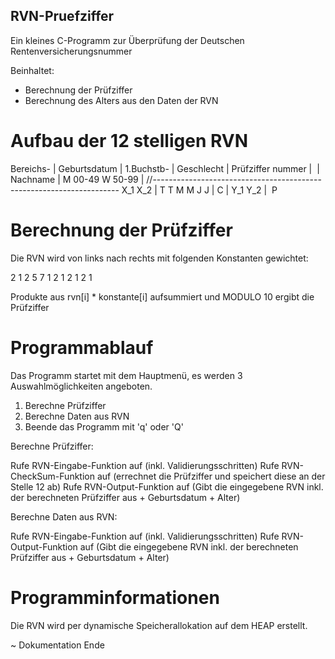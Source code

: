 ## RVN-Pruefziffer

Ein kleines C-Programm zur Überprüfung der Deutschen Rentenversicherungsnummer

Beinhaltet:
- Berechnung der Prüfziffer
- Berechnung des Alters aus den Daten der RVN


# Aufbau der 12 stelligen RVN

Bereichs- | Geburtsdatum | 1.Buchstb- | Geschlecht      | Prüfziffer
nummer    |              | Nachname   | M 00-49 W 50-99 | 
//---------------------------------------------------------------------
 X_1  X_2 |  T T M M J J |     C      |    Y_1 Y_2      |    P
 
 # Berechnung der Prüfziffer
 
 Die RVN wird von links nach rechts mit folgenden Konstanten gewichtet:
 
   2  1  2  5  7  1  2  1  2  1  2  1
   
 Produkte aus rvn[i] * konstante[i] aufsummiert und MODULO 10 ergibt die Prüfziffer
 
 
# Programmablauf
 
Das Programm startet mit dem Hauptmenü, es werden 3 Auswahlmöglichkeiten angeboten.
 
  1. Berechne Prüfziffer
  2. Berechne Daten aus RVN
  3. Beende das Programm mit 'q' oder 'Q'
  
Berechne Prüfziffer:

  Rufe RVN-Eingabe-Funktion auf (inkl. Validierungsschritten)
  Rufe RVN-CheckSum-Funktion auf (errechnet die Prüfziffer und speichert diese an der Stelle 12 ab)
  Rufe RVN-Output-Funktion auf (Gibt die eingegebene RVN inkl. der berechneten Prüfziffer aus + Geburtsdatum + Alter)

Berechne Daten aus RVN:
  
  Rufe RVN-Eingabe-Funktion auf (inkl. Validierungsschritten)
  Rufe RVN-Output-Funktion auf (Gibt die eingegebene RVN inkl. der berechneten Prüfziffer aus + Geburtsdatum + Alter)
  
# Programminformationen

Die RVN wird per dynamische Speicherallokation auf dem HEAP erstellt.



~ Dokumentation Ende 
